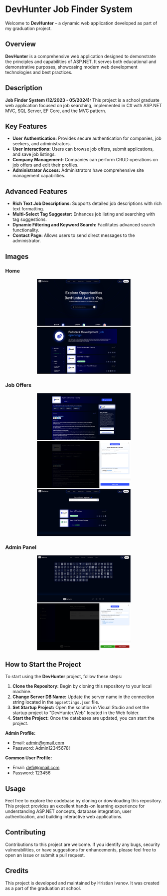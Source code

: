 # DevHunter Job Finder System

Welcome to **DevHunter** – a dynamic web application developed as part of my graduation project.

## Overview

**DevHunter** is a comprehensive web application designed to demonstrate the principles and capabilities of ASP.NET. It serves both educational and demonstrative purposes, showcasing modern web development technologies and best practices.

## Description

**Job Finder System (12/2023 - 05/2024):** This project is a school graduate web application focused on job searching, implemented in C# with ASP.NET MVC, SQL Server, EF Core, and the MVC pattern.

## Key Features

- **User Authentication:** Provides secure authentication for companies, job seekers, and administrators.
- **User Interactions:** Users can browse job offers, submit applications, and save job listings.
- **Company Management:** Companies can perform CRUD operations on job offers and edit their profiles.
- **Administrator Access:** Administrators have comprehensive site management capabilities.

## Advanced Features

- **Rich Text Job Descriptions:** Supports detailed job descriptions with rich text formatting.
- **Multi-Select Tag Suggester:** Enhances job listing and searching with tag suggestions.
- **Dynamic Filtering and Keyword Search:** Facilitates advanced search functionality.
- **Contact Page:** Allows users to send direct messages to the administrator.

## Images

### Home

<p align="center">
 <img src="https://github.com/hristianivanov/ITJob-Finder-ASP.NET-MVC/blob/main/docs/common/FireShot%20Capture%20045%20-%20-%20DevHunter%20-%20localhost.png" width="300px" height="150px" />
 <img src="https://github.com/hristianivanov/ITJob-Finder-ASP.NET-MVC/blob/main/docs/common/FireShot%20Capture%20046%20-%20-%20DevHunter%20-%20localhost.png" width="300px" height="150px"/>
</p>

### Job Offers

<p align="center">
 <img src="https://github.com/hristianivanov/ITJob-Finder-ASP.NET-MVC/blob/main/docs/common/FireShot%20Capture%20047%20-%20-%20DevHunter%20-%20localhost.png" width="300px" height="150px"/>
 <img src="https://github.com/hristianivanov/ITJob-Finder-ASP.NET-MVC/blob/main/docs/common/FireShot%20Capture%20048%20-%20-%20DevHunter%20-%20localhost.png" width="300px" height="150px"/>
 <img src="https://github.com/hristianivanov/ITJob-Finder-ASP.NET-MVC/blob/main/docs/common/FireShot%20Capture%20051%20-%20-%20DevHunter%20-%20localhost.png" width="300px" height="150px"/>
</p>

### Admin Panel

<p align="center">
 <img src="https://github.com/hristianivanov/ITJob-Finder-ASP.NET-MVC/blob/main/docs/admin/FireShot%20Capture%20049%20-%20-%20DevHunter%20-%20localhost.png" width="300px" height="150px"/>
 <img src="https://github.com/hristianivanov/ITJob-Finder-ASP.NET-MVC/blob/main/docs/company/FireShot%20Capture%20050%20-%20-%20DevHunter%20-%20localhost.png" width="300px" height="150px"/>
</p>

## How to Start the Project

To start using the **DevHunter** project, follow these steps:

1. **Clone the Repository:** Begin by cloning this repository to your local machine.
2. **Change Server DB Name:** Update the server name in the connection string located in the `appsettings.json` file.
3. **Set Startup Project:** Open the solution in Visual Studio and set the startup project to "DevHunter.Web" located in the Web folder.
4. **Start the Project:** Once the databases are updated, you can start the project.

**Admin Profile:**
- Email: admin@gmail.com
- Password: Admin12345678!

**Common User Profile:**
- Email: defi@gmail.com
- Password: 123456

## Usage

Feel free to explore the codebase by cloning or downloading this repository. This project provides an excellent hands-on learning experience for understanding ASP.NET concepts, database integration, user authentication, and building interactive web applications.

## Contributing

Contributions to this project are welcome. If you identify any bugs, security vulnerabilities, or have suggestions for enhancements, please feel free to open an issue or submit a pull request.

## Credits

This project is developed and maintained by Hristian Ivanov. It was created as a part of the graduation at school.

